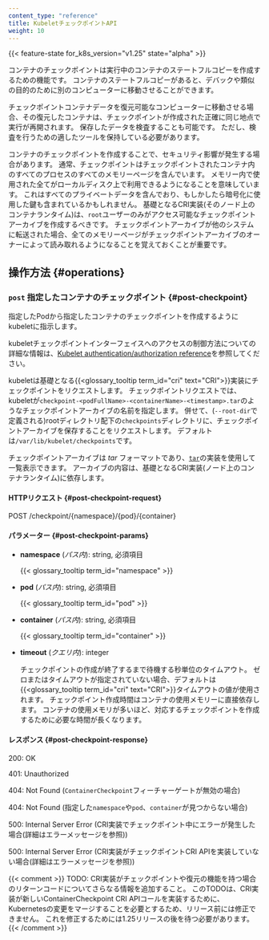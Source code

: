 ```yaml
---
content_type: "reference"
title: KubeletチェックポイントAPI
weight: 10
---
```


{{< feature-state for_k8s_version="v1.25" state="alpha" >}}

コンテナのチェックポイントは実行中のコンテナのステートフルコピーを作成するための機能です。
コンテナのステートフルコピーがあると、デバックや類似の目的のために別のコンピューターに移動させることができます。

チェックポイントコンテナデータを復元可能なコンピューターに移動させる場合、その復元したコンテナは、チェックポイントが作成された正確に同じ地点で実行が再開されます。
保存したデータを検査することも可能です。
ただし、検査を行うための適したツールを保持している必要があります。

コンテナのチェックポイントを作成することで、セキュリティ影響が発生する場合があります。
通常、チェックポイントはチェックポイントされたコンテナ内のすべてのプロセスのすべてのメモリーページを含んでいます。
メモリー内で使用された全てがローカルディスク上で利用できるようになることを意味しています。
これはすべてのプライベートデータを含んでおり、もしかしたら暗号化に使用した鍵も含まれているかもしれません。
基礎となるCRI実装(そのノード上のコンテナランタイム)は、`root`ユーザーのみがアクセス可能なチェックポイントアーカイブを作成するべきです。
チェックポイントアーカイブが他のシステムに転送された場合、全てのメモリーページがチェックポイントアーカイブのオーナーによって読み取れるようになることを覚えておくことが重要です。

## 操作方法 {#operations}

### `post` 指定したコンテナのチェックポイント {#post-checkpoint}

指定したPodから指定したコンテナのチェックポイントを作成するようにkubeletに指示します。

kubeletチェックポイントインターフェイスへのアクセスの制御方法についての詳細な情報は、[Kubelet authentication/authorization reference](/docs/reference/access-authn-authz/kubelet-authn-authz)を参照してください。

kubeletは基礎となる{{<glossary_tooltip term_id="cri" text="CRI">}}実装にチェックポイントをリクエストします。
チェックポイントリクエストでは、kubeletが`checkpoint-<podFullName>-<containerName>-<timestamp>.tar`のようなチェックポイントアーカイブの名前を指定します。
併せて、(`--root-dir`で定義される)rootディレクトリ配下の`checkpoints`ディレクトリに、チェックポイントアーカイブを保存することをリクエストします。
デフォルトは`/var/lib/kubelet/checkpoints`です。

チェックポイントアーカイブは _tar_ フォーマットであり、[`tar`](https://pubs.opengroup.org/onlinepubs/7908799/xcu/tar.html)の実装を使用して一覧表示できます。
アーカイブの内容は、基礎となるCRI実装(ノード上のコンテナランタイム)に依存します。

#### HTTPリクエスト {#post-checkpoint-request}

POST /checkpoint/{namespace}/{pod}/{container}

#### パラメーター {#post-checkpoint-params}

- **namespace** (*パス内*): string, 必須項目

  {{< glossary_tooltip term_id="namespace" >}}

- **pod** (*パス内*): string, 必須項目

  {{< glossary_tooltip term_id="pod" >}}

- **container** (*パス内*): string, 必須項目

  {{< glossary_tooltip term_id="container" >}}

- **timeout** (*クエリ内*): integer

  チェックポイントの作成が終了するまで待機する秒単位のタイムアウト。
  ゼロまたはタイムアウトが指定されていない場合、デフォルトは{{<glossary_tooltip term_id="cri" text="CRI">}}タイムアウトの値が使用されます。
  チェックポイント作成時間はコンテナの使用メモリーに直接依存します。
  コンテナの使用メモリが多いほど、対応するチェックポイントを作成するために必要な時間が長くなります。

#### レスポンス {#post-checkpoint-response}

200: OK

401: Unauthorized

404: Not Found (`ContainerCheckpoint`フィーチャーゲートが無効の場合)

404: Not Found (指定した`namespace`や`pod`、`container`が見つからない場合)

500: Internal Server Error (CRI実装でチェックポイント中にエラーが発生した場合(詳細はエラーメッセージを参照))

500: Internal Server Error (CRI実装がチェックポイントCRI APIを実装していない場合(詳細はエラーメッセージを参照))

{{< comment >}}
TODO: CRI実装がチェックポイントや復元の機能を持つ場合のリターンコードについてさらなる情報を追加すること。
      このTODOは、CRI実装が新しいContainerCheckpoint CRI APIコールを実装するために、Kubernetesの変更をマージすることを必要とするため、リリース前には修正できません。
      これを修正するためには1.25リリースの後を待つ必要があります。
{{< /comment >}}
